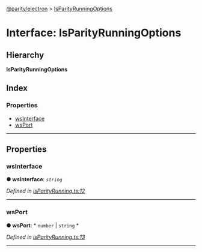 [@parity/electron](../README.md) > [IsParityRunningOptions](../interfaces/isparityrunningoptions.md)

# Interface: IsParityRunningOptions

## Hierarchy

**IsParityRunningOptions**

## Index

### Properties

* [wsInterface](isparityrunningoptions.md#wsinterface)
* [wsPort](isparityrunningoptions.md#wsport)

---

## Properties

<a id="wsinterface"></a>

###  wsInterface

**● wsInterface**: *`string`*

*Defined in [isParityRunning.ts:12](https://github.com/paritytech/js-libs/blob/d249f6f/packages/electron/src/isParityRunning.ts#L12)*

___
<a id="wsport"></a>

###  wsPort

**● wsPort**: * `number` &#124; `string`
*

*Defined in [isParityRunning.ts:13](https://github.com/paritytech/js-libs/blob/d249f6f/packages/electron/src/isParityRunning.ts#L13)*

___


